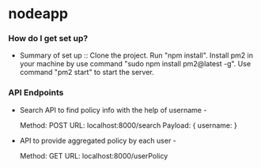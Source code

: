 # nodeapp

### How do I get set up?

- Summary of set up ::
  Clone the project.
  Run "npm install".
  Install pm2 in your machine by use command "sudo npm install pm2@latest -g".
  Use command "pm2 start" to start the server.

### API Endpoints

- Search API to find policy info with the help of username -

  Method: POST
  URL: localhost:8000/search
  Payload: {
  username: <Type user name>
  }

- API to provide aggregated policy by each user -

  Method: GET
  URL: localhost:8000/userPolicy
